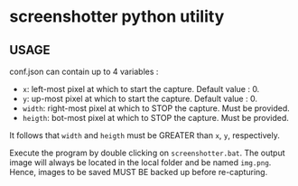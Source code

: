 # screenshotter python utility

## USAGE

conf.json can contain up to 4 variables :
 - `x`: left-most pixel at which to start the capture. Default value : 0.
 - `y`: up-most pixel at which to start the capture. Default value : 0.
 - `width`: right-most pixel at which to STOP the capture. Must be provided.
 - `heigth`: bot-most pixel at which to STOP the capture. Must be provided.

It follows that `width` and `heigth` must be GREATER than `x`, `y`, respectively.

Execute the program by double clicking on `screenshotter.bat`.
The output image will always be located in the local folder and be named `img.png`.
Hence, images to be saved MUST BE backed up before re-capturing.
